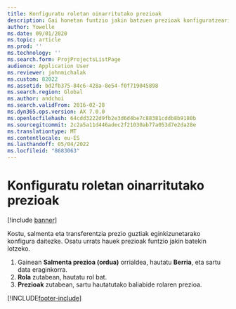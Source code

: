 ```yaml
---
title: Konfiguratu roletan oinarritutako prezioak
description: Gai honetan funtzio jakin batzuen prezioak konfiguratzeari buruzko informazioa eskaintzen da.
author: Yowelle
ms.date: 09/01/2020
ms.topic: article
ms.prod: ''
ms.technology: ''
ms.search.form: ProjProjectsListPage
audience: Application User
ms.reviewer: johnmichalak
ms.custom: 82022
ms.assetid: bd2fb375-84c6-428a-8e54-f0f719045898
ms.search.region: Global
ms.author: andchoi
ms.search.validFrom: 2016-02-28
ms.dyn365.ops.version: AX 7.0.0
ms.openlocfilehash: 64cdd3222d9fb2e3d6d4be7c88381cddb8b9180b
ms.sourcegitcommit: 2c2a5a11d446adec2f21030ab77a053d7e2da28e
ms.translationtype: MT
ms.contentlocale: eu-ES
ms.lasthandoff: 05/04/2022
ms.locfileid: "8683063"
---
```

# <a name="set-up-role-based-pricing"></a>Konfiguratu roletan oinarritutako prezioak

[!include [banner](../includes/banner.md)]

Kostu, salmenta eta transferentzia prezio guztiak eginkizunetarako konfigura daitezke. Osatu urrats hauek prezioak funtzio jakin batekin lotzeko.

1. Gainean **Salmenta prezioa (ordua)** orrialdea, hautatu **Berria**, eta sartu data eraginkorra.
2. **Rola** zutabean, hautatu rol bat.
3. **Prezioak** zutabean, sartu hautatutako baliabide rolaren prezioa.


[!INCLUDE[footer-include](../includes/footer-banner.md)]